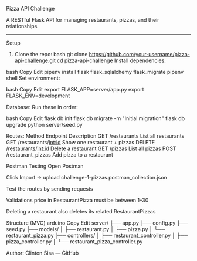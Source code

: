  Pizza API Challenge

A RESTful Flask API for managing restaurants, pizzas, and their relationships.

---

 Setup

1. Clone the repo:
  bash
   git clone https://github.com/your-username/pizza-api-challenge.git
   cd pizza-api-challenge
Install dependencies:

bash
Copy
Edit
pipenv install flask flask_sqlalchemy flask_migrate
pipenv shell
Set environment:

bash
Copy
Edit
export FLASK_APP=server/app.py
export FLASK_ENV=development

 Database:
Run these in order:

bash
Copy
Edit
flask db init
flask db migrate -m "Initial migration"
flask db upgrade
python server/seed.py

Routes:
Method	Endpoint	Description
GET	/restaurants	List all restaurants
GET	/restaurants/<int:id>	Show one restaurant + pizzas
DELETE	/restaurants/<int:id>	Delete a restaurant
GET	/pizzas	List all pizzas
POST	/restaurant_pizzas	Add pizza to a restaurant

Postman Testing
Open Postman

Click Import → upload challenge-1-pizzas.postman_collection.json

Test the routes by sending requests

 Validations
price in RestaurantPizza must be between 1–30

Deleting a restaurant also deletes its related RestaurantPizzas

Structure (MVC)
arduino
Copy
Edit
server/
├── app.py
├── config.py
├── seed.py
├── models/
│   ├── restaurant.py
│   ├── pizza.py
│   └── restaurant_pizza.py
├── controllers/
│   ├── restaurant_controller.py
│   ├── pizza_controller.py
│   └── restaurant_pizza_controller.py

 Author:
Clinton Sisa — GitHub